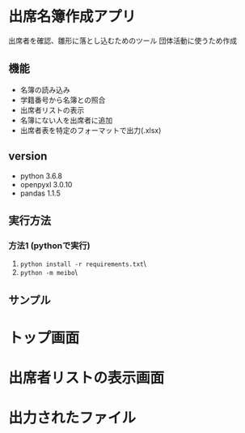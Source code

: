 # 出席名簿作成アプリ
出席者を確認、雛形に落とし込むためのツール
団体活動に使うため作成

## 機能
* 名簿の読み込み  
* 学籍番号から名簿との照合
* 出席者リストの表示
* 名簿にない人を出席者に追加
* 出席者表を特定のフォーマットで出力(.xlsx)

## version
* python 3.6.8  
* openpyxl 3.0.10
* pandas 1.1.5 
  
## 実行方法
### 方法1 (pythonで実行)   
1. `python install -r requirements.txt`\
2. `python -m meibo`\

## サンプル
# トップ画面

# 出席者リストの表示画面

# 出力されたファイル

# 
